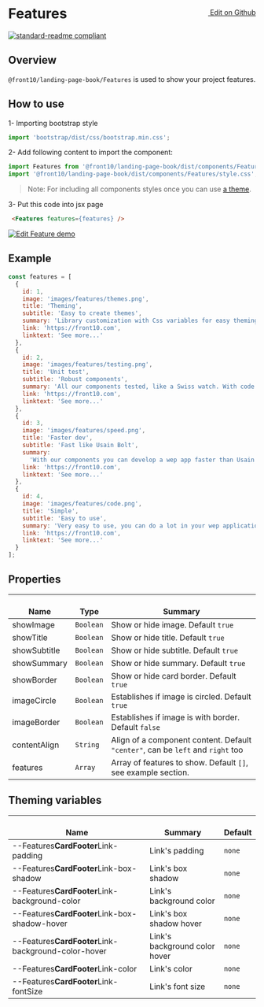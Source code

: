 <a style="float:right; margin-top: 30px;" target="_blank" href="https://github.com/front10/landing-page-book/edit/master/src/components/Features/README.md"> <img width="15px;" src="https://assets-cdn.github.com/images/icons/emoji/unicode/270f.png"/> Edit on Github
</a>

# Features

[![standard-readme compliant](https://img.shields.io/badge/standard--readme-OK-green.svg?style=flat-square)](https://github.com/RichardLitt/standard-readme)

## Overview

`@front10/landing-page-book/Features` is used to show your project features.

## How to use

1- Importing bootstrap style

```js
import 'bootstrap/dist/css/bootstrap.min.css';
```

2- Add following content to import the component:

```js
import Features from '@front10/landing-page-book/dist/components/Features';
import '@front10/landing-page-book/dist/components/Features/style.css';
```

> Note: For including all components styles once you can use [a theme](https://github.com/front10/landing-page-book/wiki/Theming).

3- Put this code into jsx page

```html
 <Features features={features} />
```

<a target="_blank" href="https://codesandbox.io/s/71p7yq4kqq">
  <img alt="Edit Feature demo" src="https://codesandbox.io/static/img/play-codesandbox.svg">
</a>

## Example

```js
const features = [
  {
    id: 1,
    image: 'images/features/themes.png',
    title: 'Theming',
    subtitle: 'Easy to create themes',
    summary: 'Library customization with Css variables for easy theming and component changes.',
    link: 'https://front10.com',
    linktext: 'See more...'
  },
  {
    id: 2,
    image: 'images/features/testing.png',
    title: 'Unit test',
    subtitle: 'Robust components',
    summary: 'All our components tested, like a Swiss watch. With code coverage above 50%.',
    link: 'https://front10.com',
    linktext: 'See more...'
  },
  {
    id: 3,
    image: 'images/features/speed.png',
    title: 'Faster dev',
    subtitle: 'Fast like Usain Bolt',
    summary:
      'With our components you can develop a wep app faster than Usain Bolt in 100 meters flat.',
    link: 'https://front10.com',
    linktext: 'See more...'
  },
  {
    id: 4,
    image: 'images/features/code.png',
    title: 'Simple',
    subtitle: 'Easy to use',
    summary: 'Very easy to use, you can do a lot in your wep application with little code.',
    link: 'https://front10.com',
    linktext: 'See more...'
  }
];
```

## Properties

| </br>Name    | </br>Type | </br>Summary                                                                    |
| ------------ | --------- | ------------------------------------------------------------------------------- |
| showImage    | `Boolean` | Show or hide image. Default `true`                                              |
| showTitle    | `Boolean` | Show or hide title. Default `true`                                              |
| showSubtitle | `Boolean` | Show or hide subtitle. Default `true`                                           |
| showSummary  | `Boolean` | Show or hide summary. Default `true`                                            |
| showBorder   | `Boolean` | Show or hide card border. Default `true`                                        |
| imageCircle  | `Boolean` | Establishes if image is circled. Default `true`                                 |
| imageBorder  | `Boolean` | Establishes if image is with border. Default `false`                            |
| contentAlign | `String`  | Align of a component content. Default `"center"`, can be `left` and `right` too |
| features     | `Array`   | Array of features to show. Default `[]`, see example section.                   |

## Theming variables

| </br>Name                                           | </br>Summary                  | </br>Default |
| --------------------------------------------------- | ----------------------------- | ------------ |
| --Features**CardFooter**Link-padding                | Link's padding                | `none`       |
| --Features**CardFooter**Link-box-shadow             | Link's box shadow             | `none`       |
| --Features**CardFooter**Link-background-color       | Link's background color       | `none`       |
| --Features**CardFooter**Link-box-shadow-hover       | Link's box shadow hover       | `none`       |
| --Features**CardFooter**Link-background-color-hover | Link's background color hover | `none`       |
| --Features**CardFooter**Link-color                  | Link's color                  | `none`       |
| --Features**CardFooter**Link-fontSize               | Link's font size              | `none`       |
